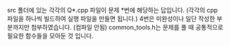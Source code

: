 src 폴더에 있는 각각의 Q*.cpp 파일이 문제 *번에 해당하는 답입니다. (각각의 cpp 파일을 하나씩 빌드하여 실행 파일을 만들면 됩니다.)
4번은 미완성이나 일단 작성한 부분까지만 첨부하였습니다. (컴파일 안됨)
common_tools.h는 문제를 풀 때 공통적으로 필요한 함수들을 모아둔 것 입니다.